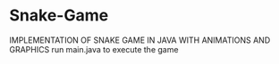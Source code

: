 # Snake-Game
IMPLEMENTATION OF SNAKE GAME IN JAVA WITH ANIMATIONS AND GRAPHICS 
run main.java to execute the game